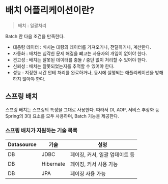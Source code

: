 # 배치 어플리케이션이란?

> 배치 : 일괄처리

Batch 란 다음 조건을 만족한다.   
- 대용량 데이터 : 배치는 대량의 데이터를 가져오거나, 전달하거나, 계산한다.
- 자동화 : 배치는 심각한 문제 해결을 뺴고는 사용자의 개입이 없어야 한다.
- 견고성 : 배치는 잘못된 데이터를 충돌 / 중단 없이 처리할 수 있어야 한다.
- 신뢰성 : 배치는 잘못되었는지를 추적할 수 있어야 한다.
- 성능 : 지정한 시간 안테 처리를 완료하거나, 동시에 실행되는 애플리케이션을 방해하지 않아야 한다.

## 스프링 배치
스프링 배치는 스프링의 특성을 그대로 사용한다. 
따라서 DI, AOP, 서비스 추상화 등 Spring의 3대 요소를 모두 사용하며, Batch 기능을 제공한다.  

### 스프링 배치가 지원하는 기술 목록

Datasource | 기술 | 설명
---| --- |---
DB | JDBC | 페이징, 커서, 일괄 업데이트 등 
DB | Hibernate | 페이징, 커서 사용 가능
DB | JPA | 페이징 사용 가능

